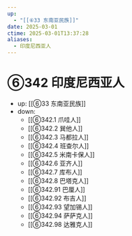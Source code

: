 ```yaml
---
up:
  - "[[⑥33 东南亚民族]]"
date: 2025-03-01
ctime: 2025-03-01T13:37:28
aliases:
  - 印度尼西亚人
---
```


# ⑥342 印度尼西亚人

- up: [[⑥33 东南亚民族]]
- down:	
	- [[⑥342.1 爪哇人]]
	- [[⑥342.2 巽他人]]
	- [[⑥342.3 马都拉人]]
	- [[⑥342.4 班查尔人]]
	- [[⑥342.5 米南卡保人]]
	- [[⑥342.6 亚齐人]]
	- [[⑥342.7 库布人]]
	- [[⑥342.8 巴塔克人]]
	- [[⑥342.91 巴厘人]]
	- [[⑥342.92 布吉人]]
	- [[⑥342.93 望加锡人]]
	- [[⑥342.94 萨萨克人]]
	- [[⑥342.98 达雅克人]]
	

